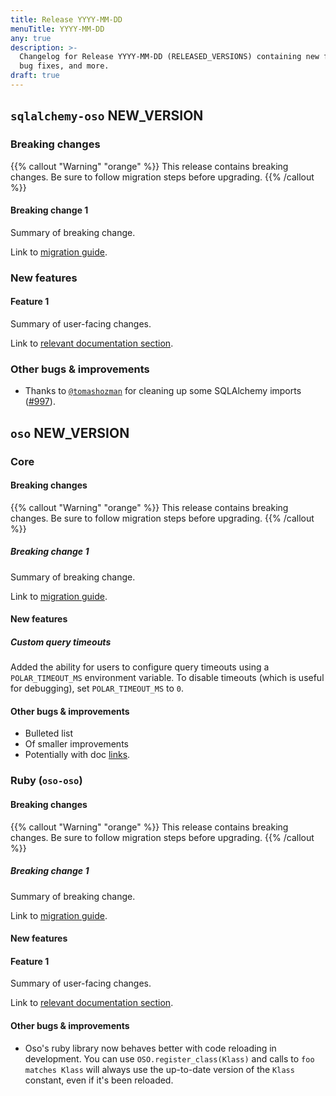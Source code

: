 ```yaml
---
title: Release YYYY-MM-DD
menuTitle: YYYY-MM-DD
any: true
description: >-
  Changelog for Release YYYY-MM-DD (RELEASED_VERSIONS) containing new features,
  bug fixes, and more.
draft: true
---
```


## `sqlalchemy-oso` NEW_VERSION

### Breaking changes

<!-- TODO: remove warning and replace with "None" if no breaking changes. -->

{{% callout "Warning" "orange" %}}
  This release contains breaking changes. Be sure to follow migration steps
  before upgrading.
{{% /callout %}}

#### Breaking change 1

Summary of breaking change.

Link to [migration guide]().

### New features

#### Feature 1

Summary of user-facing changes.

Link to [relevant documentation section]().

### Other bugs & improvements

- Thanks to [`@tomashozman`](https://github.com/tomashozman) for cleaning up
  some SQLAlchemy imports ([#997](https://github.com/osohq/oso/pull/997)).

## `oso` NEW_VERSION

### Core

#### Breaking changes

<!-- TODO: remove warning and replace with "None" if no breaking changes. -->

{{% callout "Warning" "orange" %}}
  This release contains breaking changes. Be sure to follow migration steps
  before upgrading.
{{% /callout %}}

##### Breaking change 1

Summary of breaking change.

Link to [migration guide]().

#### New features

##### Custom query timeouts

Added the ability for users to configure query timeouts using a `POLAR_TIMEOUT_MS` environment variable. To disable timeouts (which is useful for debugging), set `POLAR_TIMEOUT_MS` to `0`.

#### Other bugs & improvements

- Bulleted list
- Of smaller improvements
- Potentially with doc [links]().

### Ruby (`oso-oso`)

#### Breaking changes

<!-- TODO: remove warning and replace with "None" if no breaking changes. -->

{{% callout "Warning" "orange" %}}
  This release contains breaking changes. Be sure to follow migration steps
  before upgrading.
{{% /callout %}}

##### Breaking change 1

Summary of breaking change.

Link to [migration guide]().

#### New features

#### Feature 1

Summary of user-facing changes.

Link to [relevant documentation section]().
#### Other bugs & improvements

- Oso's ruby library now behaves better with code reloading in development. You
  can use `OSO.register_class(Klass)` and calls to `foo matches Klass` will
  always use the up-to-date version of the `Klass` constant, even if it's been
  reloaded.
